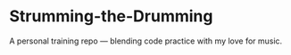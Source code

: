 # Strumming-the-Drumming
A personal training repo — blending code practice with my love for music.

